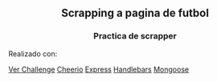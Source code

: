 

<h2 align=center>Scrapping a pagina de futbol</h2>
<h3 align="center">Practica de scrapper</h3>

  <p>Realizado con:</p>
 <a  target="_blank" href="https://challengescrapper-production.up.railway.app/">Ver Challenge</a>
  <a target=_blank href="https://cheerio.js.org/">Cheerio</a>
    <a  target=_blank href="https://expressjs.com/es/">Express</a>
    <a  target=_blank href="https://handlebarsjs.com/">Handlebars</a>
    <a  target=_blank href="https://mongoosejs.com/">Mongoose</a>
   
  

  
